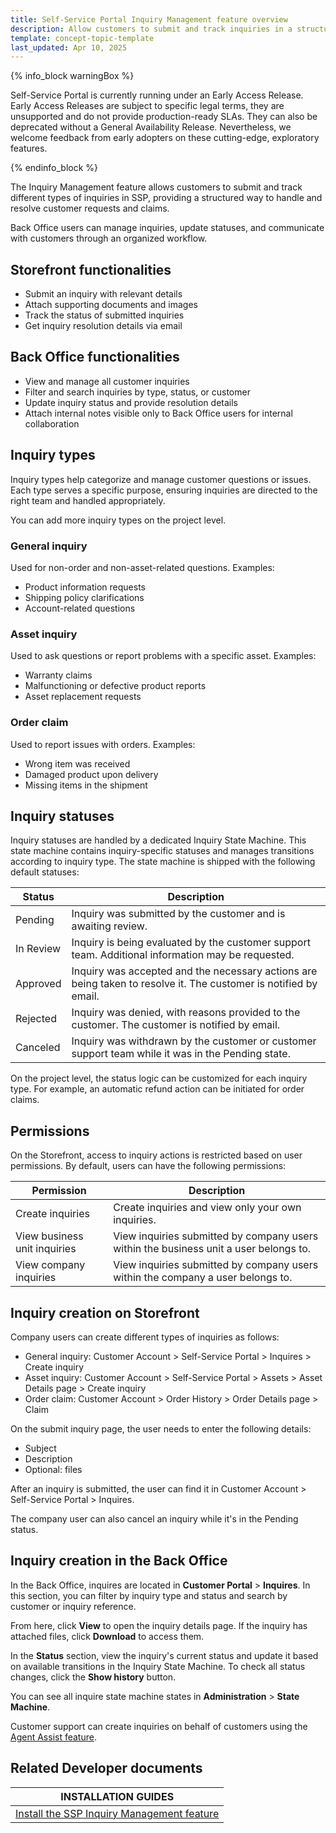 ```yaml
---
title: Self-Service Portal Inquiry Management feature overview
description: Allow customers to submit and track inquiries in a structured way while enabling Back Office users to manage, resolve, and collaborate on customer requests.
template: concept-topic-template
last_updated: Apr 10, 2025
---
```


{% info_block warningBox %}

Self-Service Portal is currently running under an Early Access Release. Early Access Releases are subject to specific legal terms, they are unsupported and do not provide production-ready SLAs. They can also be deprecated without a General Availability Release. Nevertheless, we welcome feedback from early adopters on these cutting-edge, exploratory features.

{% endinfo_block %}

The Inquiry Management feature allows customers to submit and track different types of inquiries in SSP, providing a structured way to handle and resolve customer requests and claims.

Back Office users can manage inquiries, update statuses, and communicate with customers through an organized workflow.


## Storefront functionalities

* Submit an inquiry with relevant details
* Attach supporting documents and images
* Track the status of submitted inquiries
* Get inquiry resolution details via email

## Back Office functionalities

* View and manage all customer inquiries
* Filter and search inquiries by type, status, or customer
* Update inquiry status and provide resolution details
* Attach internal notes visible only to Back Office users for internal collaboration


## Inquiry types

Inquiry types help categorize and manage customer questions or issues. Each type serves a specific purpose, ensuring inquiries are directed to the right team and handled appropriately.

You can add more inquiry types on the project level.

### General inquiry

Used for non-order and non-asset-related questions. Examples:

* Product information requests
* Shipping policy clarifications
* Account-related questions


### Asset inquiry

Used to ask questions or report problems with a specific asset. Examples:

* Warranty claims
* Malfunctioning or defective product reports
* Asset replacement requests


### Order claim

Used to report issues with orders. Examples:

* Wrong item was received
* Damaged product upon delivery
* Missing items in the shipment


## Inquiry statuses

Inquiry statuses are handled by a dedicated Inquiry State Machine. This state machine contains inquiry-specific statuses and manages transitions according to inquiry type. The state machine is shipped with the following default statuses:


| Status   | Description |
|----------|-------------|
| Pending  | Inquiry was submitted by the customer and is awaiting review. |
| In Review | Inquiry is being evaluated by the customer support team. Additional information may be requested. |
| Approved | Inquiry was accepted and the necessary actions are being taken to resolve it. The customer is notified by email. |
| Rejected | Inquiry was denied, with reasons provided to the customer. The customer is notified by email. |
| Canceled | Inquiry was withdrawn by the customer or customer support team while it was in the Pending state. |


On the project level, the status logic can be customized for each inquiry type. For example, an automatic refund action can be initiated for order claims.


## Permissions

On the Storefront, access to inquiry actions is restricted based on user permissions. By default, users can have the following permissions:


| Permission                    | Description |
|------------------------------|-------------|
| Create inquiries             | Create inquiries and view only your own inquiries. |
| View business unit inquiries | View inquiries submitted by company users within the business unit a user belongs to. |
| View company inquiries       | View inquiries submitted by company users within the company a user belongs to. |




## Inquiry creation on Storefront

Company users can create different types of inquiries as follows:
* General inquiry: Customer Account > Self-Service Portal > Inquires > Create inquiry
* Asset inquiry: Customer Account > Self-Service Portal > Assets > Asset Details page > Create inquiry
* Order claim: Customer Account > Order History > Order Details page > Claim

On the submit inquiry page, the user needs to enter the following details:
* Subject
* Description
* Optional: files

After an inquiry is submitted, the user can find it in Customer Account > Self-Service Portal > Inquires.

The company user can also cancel an inquiry while it's in the Pending status.


## Inquiry creation in the Back Office

In the Back Office, inquires are located in **Customer Portal** > **Inquires**. In this section, you can filter by inquiry type and status and search by customer or inquiry reference.

From here, click **View** to open the inquiry details page. If the inquiry has attached files, click **Download** to access them.

In the **Status** section, view the inquiry's current status and update it based on available transitions in the Inquiry State Machine. To check all status changes, click the **Show history** button.

You can see all inquire state machine states in **Administration** > **State Machine**.  

Customer support can create inquiries on behalf of customers using the [Agent Assist feature](/docs/pbc/all/user-management/{{site.version}}/base-shop/agent-assist-feature-overview.html).



## Related Developer documents

| INSTALLATION GUIDES |
| - |
| [Install the SSP Inquiry Management feature](/docs/pbc/all/self-service-portal/202505.0/install/install-the-ssp-inquiry-management-feature.html) |


